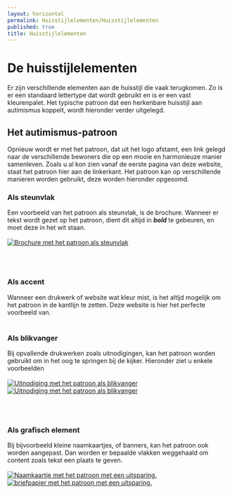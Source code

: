 ```yaml
---
layout: horizontal
permalink: Huisstijlelementen/Huisstijlelementen
published: true
title: Huisstijlelementen
---
```


# De huisstijlelementen

Er zijn verschillende elementen aan de huisstijl die vaak terugkomen. Zo is er een standaard lettertype dat wordt gebruikt en is er een vast kleurenpalet. 
Het typische patroon dat een herkenbare huisstijl aan autimismus koppelt, wordt hieronder verder uitgelegd.

## Het autimismus-patroon
    
Opnieuw wordt er met het patroon, dat uit het logo afstamt, een link gelegd naar de verschillende bewoners die op een mooie en harmonieuze manier samenleven.
Zoals u al kon zien vanaf de eerste pagina van deze website, staat het patroon hier aan de linkerkant. Het patroon kan op verschillende manieren worden gebruikt, deze worden hieronder opgesomd.

<h3>Als steunvlak</h3>
Een voorbeeld van het patroon als steunvlak, is de brochure.
Wanneer er tekst wordt gezet op het patroon, dient dit altijd in <b><i>bold</i></b> te gebeuren, en moet deze in het wit staan.
<br>&nbsp;<br>
<a href="../assets/images/toepassingen/Brochure1.png" data-lightbox="image-1" data-title="Brochure met het patroon als steunvlak"><img src="../assets/images/toepassingen/Brochure1.png" alt="Brochure met het patroon als steunvlak" class="w-50"></a>

<br>&nbsp;<br>
<h3>Als accent</h3>
Wanneer een drukwerk of website wat kleur mist, is het altijd mogelijk om het patroon in de kantlijn te zetten. Deze website is hier het perfecte voorbeeld van.
<br>&nbsp;<br>

<h3>Als blikvanger</h3>
Bij opvallende drukwerken zoals uitnodigingen, kan het patroon worden gebruikt om in het oog te springen bij de kijker. Hieronder ziet u enkele voorbeelden
<br>&nbsp;<br>
<a href="../assets/images/toepassingen/uitnodiging1-1.png" data-lightbox="image-2" data-title="Uitnodiging met het patroon als blikvanger"><img src="../assets/images/toepassingen/uitnodiging1-1.png" alt="Uitnodiging met het patroon als blikvanger" class="w-50"></a>
<a href="../assets/images/toepassingen/uitnodiging2-1.png" data-lightbox="image-2" data-title="Uitnodiging met het patroon als blikvanger"><img src="../assets/images/toepassingen/uitnodiging2-1.png" alt="Uitnodiging met het patroon als blikvanger" class="w-50"></a>

<br>&nbsp;<br>

<h3>Als grafisch element</h3>
Bij bijvoorbeeld kleine naamkaartjes, of banners, kan het patroon ook worden aangepast. Dan worden er bepaalde vlakken weggehaald om content zoals tekst een plaats te geven.
<br>&nbsp;<br>
<a href="../assets/images/toepassingen/naamkaartje.png" data-lightbox="image-3" data-title="Naamkaartje met het patroon met een uitsparing."><img src="../assets/images/toepassingen/naamkaartje.png" alt="Naamkaartje met het patroon met een uitsparing." class="w-50"></a>
<a href="../assets/images/toepassingen/briefpapier.png" data-lightbox="image-3" data-title="briefpapier met het patroon met een uitsparing."><img src="../assets/images/toepassingen/briefpapier.png" alt="briefpapier met het patroon met een uitsparing." class="w-50"></a>
